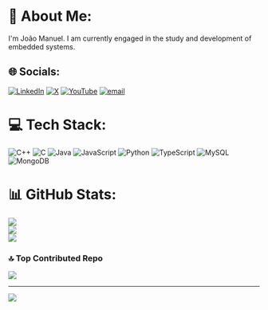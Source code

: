 # 💫 About Me:
I'm João Manuel. I am currently engaged in the study and development of embedded systems.


## 🌐 Socials:
[![LinkedIn](https://img.shields.io/badge/LinkedIn-%230077B5.svg?logo=linkedin&logoColor=white)](https://linkedin.com/in/joão-manuel-castro-a45b80300) [![X](https://img.shields.io/badge/X-black.svg?logo=X&logoColor=white)](https://x.com/JohnRecanto) [![YouTube](https://img.shields.io/badge/YouTube-%23FF0000.svg?logo=YouTube&logoColor=white)](https://youtube.com/@JoãoManuelCastro-y3x) [![email](https://img.shields.io/badge/Email-D14836?logo=gmail&logoColor=white)](mailto:jmcastro.dev@gmail.com) 

# 💻 Tech Stack:
![C++](https://img.shields.io/badge/c++-%2300599C.svg?style=flat-square&logo=c%2B%2B&logoColor=white) ![C](https://img.shields.io/badge/c-%2300599C.svg?style=flat-square&logo=c&logoColor=white) ![Java](https://img.shields.io/badge/java-%23ED8B00.svg?style=flat-square&logo=openjdk&logoColor=white) ![JavaScript](https://img.shields.io/badge/javascript-%23323330.svg?style=flat-square&logo=javascript&logoColor=%23F7DF1E) ![Python](https://img.shields.io/badge/python-3670A0?style=flat-square&logo=python&logoColor=ffdd54) ![TypeScript](https://img.shields.io/badge/typescript-%23007ACC.svg?style=flat-square&logo=typescript&logoColor=white) ![MySQL](https://img.shields.io/badge/mysql-4479A1.svg?style=flat-square&logo=mysql&logoColor=white) ![MongoDB](https://img.shields.io/badge/MongoDB-%234ea94b.svg?style=flat-square&logo=mongodb&logoColor=white)
# 📊 GitHub Stats:
![](https://github-readme-stats.vercel.app/api?username=RecantoDoJohn&theme=dark&hide_border=false&include_all_commits=true&count_private=false)<br/>
![](https://nirzak-streak-stats.vercel.app/?user=RecantoDoJohn&theme=dark&hide_border=false)<br/>
![](https://github-readme-stats.vercel.app/api/top-langs/?username=RecantoDoJohn&theme=dark&hide_border=false&include_all_commits=true&count_private=false&layout=compact)

### 🔝 Top Contributed Repo
![](https://github-contributor-stats.vercel.app/api?username=RecantoDoJohn&limit=5&theme=dark&combine_all_yearly_contributions=true)

---
[![](https://visitcount.itsvg.in/api?id=RecantoDoJohn&icon=5&color=1)](https://visitcount.itsvg.in)
